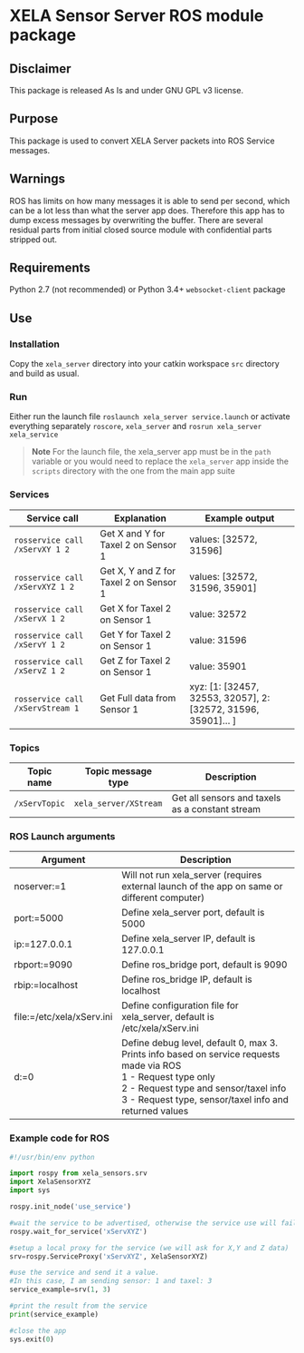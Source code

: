 # XELA Sensor Server ROS module package
## Disclaimer
This package is released As Is and under GNU GPL v3 license.
## Purpose
This package is used to convert XELA Server packets into ROS Service messages.
## Warnings
ROS has limits on how many messages it is able to send per second, which can be a lot less than what the server app does. Therefore this app has to dump excess messages by overwriting the buffer.
There are several residual parts from initial closed source module with confidential parts stripped out.
## Requirements
Python 2.7 (not recommended) or Python 3.4+
`websocket-client` package
## Use
### Installation
Copy the `xela_server` directory into your catkin workspace `src` directory and build as usual.
### Run
Either run the launch file `roslaunch xela_server service.launch` or activate everything separately `roscore`, `xela_server` and `rosrun xela_server xela_service`
> __Note__ For the launch file, the xela_server app must be in the `path` variable or you would need to replace the `xela_server` app inside the `scripts` directory with the one from the main app suite
### Services
| __Service call__ | __Explanation__ |__Example output__ |
| --- | --- | --- |
| `rosservice call /xServXY 1 2` | Get X and Y for Taxel 2 on Sensor 1 | values: [32572, 31596] |
| `rosservice call /xServXYZ 1 2` | Get X, Y and Z for Taxel 2 on Sensor 1 | values: [32572, 31596, 35901] |
| `rosservice call /xServX 1 2` | Get X for Taxel 2 on Sensor 1 | value: 32572 |
| `rosservice call /xServY 1 2` | Get Y for Taxel 2 on Sensor 1 | value: 31596 |
| `rosservice call /xServZ 1 2` | Get Z for Taxel 2 on Sensor 1 | value: 35901 |
| `rosservice call /xServStream 1` | Get Full data from Sensor 1 | xyz: [1: [32457, 32553, 32057], 2: [32572, 31596, 35901]… ] |

### Topics
| __Topic name__ |  __Topic message type__ | __Description__ |
| --- | --- | --- |
| `/xServTopic` | `xela_server/XStream` | Get all sensors and taxels as a constant stream |

### ROS Launch arguments
| __Argument__ | __Description__ |
| --- | --- |
| noserver:=1 | Will not run xela_server (requires external launch of the app on same or different computer)|
| port:=5000 | Define xela_server port, default is 5000 |
| ip:=127.0.0.1 | Define xela_server IP, default is 127.0.0.1 |
| rbport:=9090 | Define ros_bridge port, default is 9090 |
| rbip:=localhost | Define ros_bridge IP, default is localhost |
| file:=/etc/xela/xServ.ini | Define configuration file for xela_server, default is /etc/xela/xServ.ini |
| d:=0 | Define debug level, default 0, max 3. Prints info based on service requests made via ROS <br>1 - Request type only <br>2 - Request type and sensor/taxel info <br>3 - Request type, sensor/taxel info and returned values |

### Example code for ROS
```python
#!/usr/bin/env python

import rospy from xela_sensors.srv
import XelaSensorXYZ
import sys

rospy.init_node('use_service') 

#wait the service to be advertised, otherwise the service use will fail 
rospy.wait_for_service('xServXYZ') 

#setup a local proxy for the service (we will ask for X,Y and Z data) 
srv=rospy.ServiceProxy('xServXYZ', XelaSensorXYZ) 

#use the service and send it a value. 
#In this case, I am sending sensor: 1 and taxel: 3 
service_example=srv(1, 3) 

#print the result from the service 
print(service_example) 

#close the app 
sys.exit(0)
```